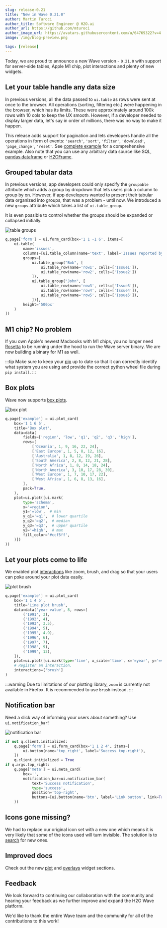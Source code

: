 ```yaml
---
slug: release-0.21
title: "New in Wave 0.21.0"
author: Martin Turoci
author_title: Software Engineer @ H2O.ai
author_url: https://github.com/mturoci
author_image_url: https://avatars.githubusercontent.com/u/64769322?v=4
image: /img/blog-preview.png

tags: [release]
---
```


Today, we are proud to announce a new Wave version - `0.21.0` with support for server-side tables, Apple M1 chip, plot interactions and plenty of new widgets.

<!--truncate-->

## Let your table handle any data size

In previous versions, all the data passed to `ui.table` as rows were sent at once to the browser. All operations (sorting, filtering etc.) were happening in the browser, which has its limits. These were approximately around 100k rows with 10 cols to keep the UX smooth. However, if a developer needed to display larger data, let's say in order of millions, there was no way to make it happen.

This release adds support for pagination and lets developers handle all the operations in form of events: `'search'`, `'sort'`, `'filter'`, `'download'`, `'page_change'`, `'reset'`. See [complete example](/docs/examples/table-pagination) for a comprehensive example. Also note that you can use any arbitrary data source like SQL, [pandas dataframe](/docs/examples/table-pagination-pandas) or [H2OFrame](/docs/examples/table-pagination-h2o3).

## Grouped tabular data

In previous versions, app developers could only specify the `groupable` attribute which adds a group by dropdown that lets users pick a column to group by on. However, if app developers wanted to present their tabular data organized into groups, that was a problem - until now. We introduced a new `groups` attribute which takes a list of `ui.table_group`.

It is even possible to control whether the groups should be expanded or collapsed initially.

![table groups](assets/2022-04-11/table-groups.png)

```py
q.page['form'] = ui.form_card(box='1 1 -1 6', items=[
    ui.table(
        name='issues',
        columns=[ui.table_column(name='text', label='Issues reported by')],
        groups=[
            ui.table_group("Bob", [
                ui.table_row(name='row1', cells=['Issue1']),
                ui.table_row(name='row2', cells=['Issue2'])
            ]),
            ui.table_group("John", [
                ui.table_row(name='row3', cells=['Issue3']),
                ui.table_row(name='row4', cells=['Issue4']),
                ui.table_row(name='row5', cells=['Issue5']),
            ])],
        height='500px'
    )
])
```

## M1 chip? No problem

If you own Apple's newest Macbooks with M1 chips, you no longer need [Rosetta](https://en.wikipedia.org/wiki/Rosetta_(software)) to be running under the hood to run the Wave server binary. We are now building a binary for M1 as well.

:::tip
Make sure to keep your [pip](https://pypi.org/project/pip/) up to date so that it can correctly identify what system you are using and provide the correct python wheel file during `pip install`.
:::

## Box plots

Wave now supports [box plots](https://en.wikipedia.org/wiki/Box_plot).

![box plot](assets/2022-04-11/box-plot.png)

```py
q.page['example'] = ui.plot_card(
    box='1 1 6 5',
    title='Box plot',
    data=data(
        fields=['region', 'low', 'q1', 'q2', 'q3', 'high'],
        rows=[
            ['Oceania', 1, 9, 16, 22, 24],
            ['East Europe', 1, 5, 8, 12, 16],
            ['Australia', 1, 8, 12, 19, 26],
            ['South America', 2, 8, 12, 21, 28],
            ['North Africa', 1, 8, 14, 18, 24],
            ['North America', 3, 10, 17, 28, 30],
            ['West Europe', 1, 7, 10, 17, 22],
            ['West Africa', 1, 6, 8, 13, 16],
        ],
        pack=True,
    ),
    plot=ui.plot([ui.mark(
        type='schema',
        x='=region',
        y1='=low',  # min
        y_q1='=q1',  # lower quartile
        y_q2='=q2',  # median
        y_q3='=q3',  # upper quartile
        y2='=high',  # max
        fill_color='#ccf5ff',
    )])
))
```

## Let your plots come to life

We enabled plot [interactions](docs/widgets/plots/interactions) like zoom, brush, and drag so that your users can poke around your plot data easily.

![plot brush](assets/2022-04-11/plot_interaction_brush.gif)

```py
q.page['example'] = ui.plot_card(
    box='1 1 4 5',
    title='Line plot brush',
    data=data('year value', 8, rows=[
        ('1991', 3),
        ('1992', 4),
        ('1993', 3.5),
        ('1994', 5),
        ('1995', 4.9),
        ('1996', 6),
        ('1997', 7),
        ('1998', 9),
        ('1999', 13),
    ]),
    plot=ui.plot([ui.mark(type='line', x_scale='time', x='=year', y='=value', y_min=0)]),
    # Register an interaction.
    interactions=['brush']
)
```

:::warning
Due to limitations of our plotting library, `zoom` is currently not available in Firefox. It is recommended to use `brush` instead.
:::

## Notification bar

Need a slick way of informing your users about something? Use `ui.notification_bar`!

![notification bar](assets/2022-04-11/notification_bar.gif)

```py
if not q.client.initialized:
    q.page['form'] = ui.form_card(box='1 1 2 4', items=[
        ui.button(name='top_right', label='Success top-right'),
    ])
    q.client.initialized = True
if q.args.top_right:
    q.page['meta'] = ui.meta_card(
        box='',
        notification_bar=ui.notification_bar(
            text='Success notification',
            type='success',
            position='top-right',
            buttons=[ui.button(name='btn', label='Link button', link=True)]
    ))
```

## Icons gone missing?

We had to replace our original icon set with a new one which means it is very likely that some of the icons used will turn invisible. The solution is to [search](/docs/icons) for new ones.

## Improved docs

Check out the new [plot](/docs/widgets/plots/overview) and [overlays](/docs/widgets/overlays/dialog) widget sections.

## Feedback

We look forward to continuing our collaboration with the community and hearing your feedback as we further improve and expand the H2O Wave platform.

We'd like to thank the entire Wave team and the community for all of the contributions to this work!
